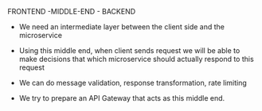FRONTEND  -MIDDLE-END - BACKEND

- We need an intermediate layer between the client side and the microservice

- Using this middle end, when client sends request we will be able to make decisions that which microservice should actually respond to this request
- We can do message validation, response transformation, rate limiting
- We try to prepare an API Gateway that acts as this middle end.
